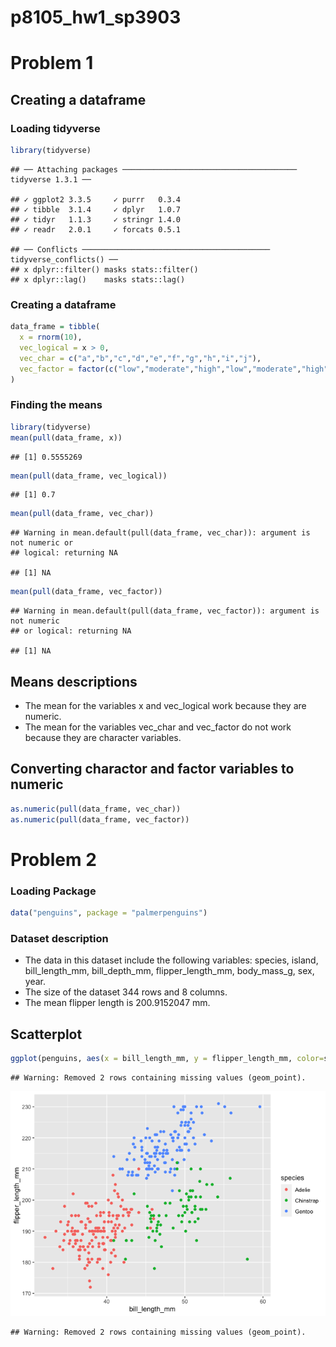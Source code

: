 p8105\_hw1\_sp3903
================

# Problem 1

## Creating a dataframe

### Loading tidyverse

``` r
library(tidyverse)
```

    ## ── Attaching packages ─────────────────────────────────────── tidyverse 1.3.1 ──

    ## ✓ ggplot2 3.3.5     ✓ purrr   0.3.4
    ## ✓ tibble  3.1.4     ✓ dplyr   1.0.7
    ## ✓ tidyr   1.1.3     ✓ stringr 1.4.0
    ## ✓ readr   2.0.1     ✓ forcats 0.5.1

    ## ── Conflicts ────────────────────────────────────────── tidyverse_conflicts() ──
    ## x dplyr::filter() masks stats::filter()
    ## x dplyr::lag()    masks stats::lag()

### Creating a dataframe

``` r
data_frame = tibble(
  x = rnorm(10),
  vec_logical = x > 0,
  vec_char = c("a","b","c","d","e","f","g","h","i","j"),
  vec_factor = factor(c("low","moderate","high","low","moderate","high","low","moderate","high","low"))
)
```

### Finding the means

``` r
library(tidyverse)
mean(pull(data_frame, x))
```

    ## [1] 0.5555269

``` r
mean(pull(data_frame, vec_logical))
```

    ## [1] 0.7

``` r
mean(pull(data_frame, vec_char))
```

    ## Warning in mean.default(pull(data_frame, vec_char)): argument is not numeric or
    ## logical: returning NA

    ## [1] NA

``` r
mean(pull(data_frame, vec_factor))
```

    ## Warning in mean.default(pull(data_frame, vec_factor)): argument is not numeric
    ## or logical: returning NA

    ## [1] NA

## Means descriptions

  - The mean for the variables x and vec\_logical work because they are
    numeric.
  - The mean for the variables vec\_char and vec\_factor do not work
    because they are character variables.

## Converting charactor and factor variables to numeric

``` r
as.numeric(pull(data_frame, vec_char))
as.numeric(pull(data_frame, vec_factor))
```

# Problem 2

### Loading Package

``` r
data("penguins", package = "palmerpenguins")
```

### Dataset description

  - The data in this dataset include the following variables: species,
    island, bill\_length\_mm, bill\_depth\_mm, flipper\_length\_mm,
    body\_mass\_g, sex, year.
  - The size of the dataset 344 rows and 8 columns.
  - The mean flipper length is 200.9152047
mm.

## Scatterplot

``` r
ggplot(penguins, aes(x = bill_length_mm, y = flipper_length_mm, color=species)) + geom_point()
```

    ## Warning: Removed 2 rows containing missing values (geom_point).

![](template-copy_files/figure-gfm/unnamed-chunk-6-1.png)<!-- -->

    ## Warning: Removed 2 rows containing missing values (geom_point).
